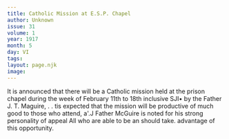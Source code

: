 ```yaml
---
title: Catholic Mission at E.S.P. Chapel
author: Unknown
issue: 31
volume: 1
year: 1917
month: 5
day: VI
tags:
layout: page.njk
image:
---
```

 It is announced that there will be a Catholic mission held at the prison chapel during   the week of February 11th to 18th inclusive   SJI•   by the Father J. T. Maguire, . . tis expected that the mission will be productive of   much good to those who attend, a'.J Father McGuire is noted for his strong personality   of appeal All who are able to be   an should take. advantage of this opportunity.   


